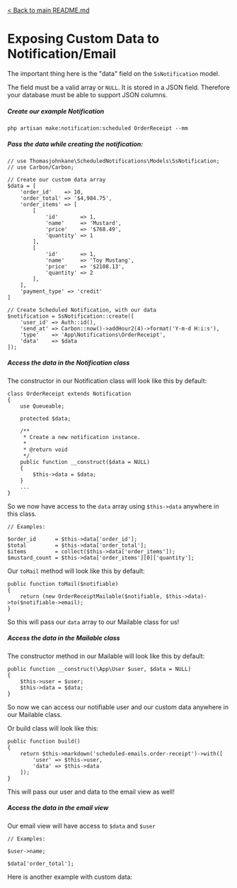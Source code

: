 [< Back to main README.md](../../README.md)
# Exposing Custom Data to Notification/Email

The important thing here is the "data" field on the `SsNotification` model.

The field must be a valid array or `NULL`. It is stored in a JSON field. Therefore your database must be able to support JSON columns.
##### Create our example Notification

`php artisan make:notification:scheduled OrderReceipt --mm`

##### Pass the data while creating the notification:

```
// use Thomasjohnkane\ScheduledNotifications\Models\SsNotification;
// use Carbon/Carbon;

// Create our custom data array
$data = [
    'order_id'    => 10,
    'order_total' => '$4,984.75',
    'order_items' => [
        [
            'id'       => 1,
            'name'     => 'Mustard',
            'price'    => '$768.49',
            'quantity' => 1
        ],
        [
            'id'       => 1,
            'name'     => 'Toy Mustang',
            'price'    => '$2108.13',
            'quantity' => 2
        ],
    ],
    'payment_type' => 'credit'
]

// Create Scheduled Notification, with our data
$notification = SsNotification::create([
    'user_id' => Auth::id(),
    'send_at' => Carbon::now()->addHour2(4)->format('Y-m-d H:i:s'),
    'type'    => 'App\Notifications\OrderReceipt',
    'data'    => $data
]);
```

##### Access the data in the Notification class

The constructor in our Notification class will look like this by default:

```
class OrderReceipt extends Notification
{
    use Queueable;

    protected $data;

    /**
     * Create a new notification instance.
     *
     * @return void
     */
    public function __construct($data = NULL)
    {
        $this->data = $data;
    }
    ...
}
```

So we now have access to the `data` array using `$this->data` anywhere in this class.

```
// Examples:

$order_id      = $this->data['order_id'];
$total         = $this->data['order_total'];
$items         = collect($this->data['order_items']);
$mustard_count = $this->data['order_items'][0]['quantity'];
```

Our `toMail` method will look like this by default:

```
public function toMail($notifiable)
{
    return (new OrderReceiptMailable($notifiable, $this->data)->to($notifiable->email);
}
```

So this will pass our `data` array to our Mailable class for us!

##### Access the data in the Mailable class

The constructor method in our Mailable will look like this by default:

```
public function __construct(\App\User $user, $data = NULL)
{
    $this->user = $user;
    $this->data = $data;
}
```

So now we can access our notifiable user and our custom data anywhere in our Mailable class.

Or build class will look like this:

```
public function build()
{
    return $this->markdown('scheduled-emails.order-receipt')->with([
        'user' => $this->user,
        'data' => $this->data
    ]);
}
```

This will pass our user and data to the email view as well!

##### Access the data in the email view

Our email view will have access to `$data` and `$user`

```
// Examples:

$user->name;

$data['order_total'];
```

Here is another example with custom data:
